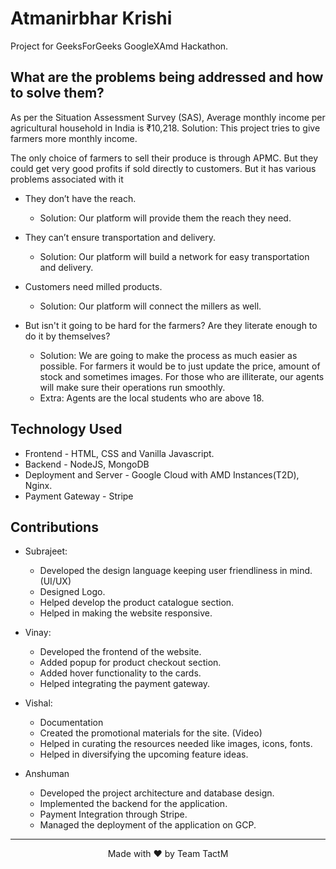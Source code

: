 # Atmanirbhar Krishi
 
Project for GeeksForGeeks GoogleXAmd Hackathon.

## What are the problems being addressed and how to solve them?

As per the Situation Assessment Survey (SAS), Average monthly income per agricultural household in India is ₹10,218. 
Solution: This project tries to give farmers more monthly income.

The only choice of farmers to sell their produce is through APMC. But they could get very good profits if sold directly to customers. But it has various problems associated with it
- They don’t have the reach. 
	- Solution: Our platform will provide them the reach they need.
- They can’t ensure transportation and delivery.
	- Solution: Our platform will build a network for easy transportation and delivery.
- Customers need milled products.
	- Solution: Our platform will connect the millers as well.

- But isn't it going to be hard for the farmers? Are they literate enough to do it by themselves?
	- Solution: We are going to make the process as much easier as possible. For farmers it would be to just update the price, amount of stock and sometimes images. For those who are illiterate, our agents will make sure their operations run smoothly. 
	- Extra: Agents are the local students who are above 18.

## Technology Used

- Frontend - HTML, CSS and Vanilla Javascript.
- Backend - NodeJS, MongoDB
- Deployment and Server - Google Cloud with AMD Instances(T2D), Nginx.
- Payment Gateway - Stripe

## Contributions

- Subrajeet: 
	- Developed the design language keeping user friendliness in mind. (UI/UX)
	- Designed Logo.
	- Helped develop the product catalogue section.
	- Helped in making the website responsive.
	
- Vinay: 
	- Developed the frontend of the website.
	- Added popup for product checkout section.
	- Added hover functionality to the cards.
	- Helped integrating the payment gateway.
	
- Vishal: 
	- Documentation 
	- Created the promotional materials for the site. (Video)
	- Helped in curating the resources needed like images, icons, fonts.
	- Helped in diversifying the upcoming feature ideas.
	
- Anshuman
	- Developed the project architecture and database design.
	- Implemented the backend for the application.
	- Payment Integration through Stripe. 
	-  Managed the deployment of the application on GCP.

---

<div align="center">Made with ❤️ by Team TactM</div>
